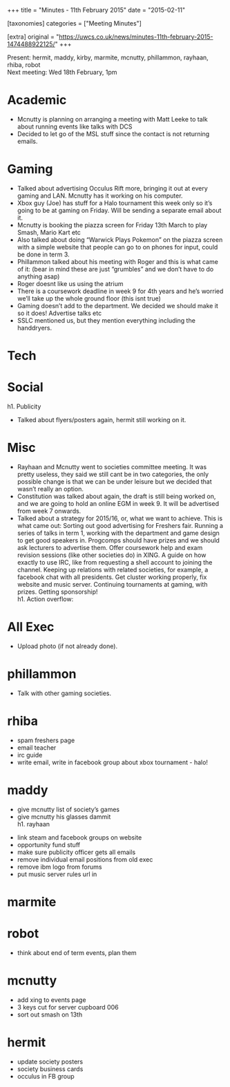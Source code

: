 +++
title = "Minutes - 11th February 2015"
date = "2015-02-11"

[taxonomies]
categories = ["Meeting Minutes"]

[extra]
original = "https://uwcs.co.uk/news/minutes-11th-february-2015-1474488922125/"
+++

Present: hermit, maddy, kirby, marmite, mcnutty, phillammon, rayhaan, rhiba, robot  
Next meeting: Wed 18th February, 1pm

# Academic

  - Mcnutty is planning on arranging a meeting with Matt Leeke to talk about running events like talks with DCS
  - Decided to let go of the MSL stuff since the contact is not returning emails.

# Gaming

  - Talked about advertising Occulus Rift more, bringing it out at every gaming and LAN. Mcnutty has it working on his computer.
  - Xbox guy (Joe) has stuff for a Halo tournament this week only so it’s going to be at gaming on Friday. Will be sending a separate email about it.
  - Mcnutty is booking the piazza screen for Friday 13th March to play Smash, Mario Kart etc
  - Also talked about doing “Warwick Plays Pokemon” on the piazza screen with a simple website that people can go to on phones for input, could be done in term 3.
  - Phillammon talked about his meeting with Roger and this is what came of it: (bear in mind these are just “grumbles” and we don’t have to do anything asap)
  - Roger doesnt like us using the atrium
  - There is a coursework deadline in week 9 for 4th years and he’s worried we’ll take up the whole ground floor (this isnt true)
  - Gaming doesn’t add to the department. We decided we should make it so it does\! Advertise talks etc
  - SSLC mentioned us, but they mention everything including the handdryers.

# Tech

# Social  
h1. Publicity

  - Talked about flyers/posters again, hermit still working on it.

# Misc

  - Rayhaan and Mcnutty went to societies committee meeting. It was pretty useless, they said we still cant be in two categories, the only possible change is that we can be under leisure but we decided that wasn’t really an option.
  - Constitution was talked about again, the draft is still being worked on, and we are going to hold an online EGM in week 9. It will be advertised from week 7 onwards.
  - Talked about a strategy for 2015/16, or, what we want to achieve. This is what came out: Sorting out good advertising for Freshers fair. Running a series of talks in term 1, working with the department and game design to get good speakers in. Progcomps should have prizes and we should ask lecturers to advertise them. Offer coursework help and exam revision sessions (like other societies do) in XING. A guide on how exactly to use IRC, like from requesting a shell account to joining the channel. Keeping up relations with related societies, for example, a facebook chat with all presidents. Get cluster working properly, fix website and music server. Continuing tournaments at gaming, with prizes. Getting sponsorship\!  
    h1. Action overflow:

# All Exec

  - Upload photo (if not already done).

# phillammon

  - Talk with other gaming societies.

# rhiba

  - spam freshers page
  - email teacher
  - irc guide
  - write email, write in facebook group about xbox tournament - halo\!

# maddy

  - give mcnutty list of society’s games
  - give mcnutty his glasses dammit  
    h1. rayhaan

<!-- end list -->

  - link steam and facebook groups on website
  - opportunity fund stuff
  - make sure publicity officer gets all emails
  - remove individual email positions from old exec
  - remove ibm logo from forums
  - put music server rules url in

# marmite

# robot

  - think about end of term events, plan them

# mcnutty

  - add xing to events page
  - 3 keys cut for server cupboard 006
  - sort out smash on 13th

# hermit

  - update society posters
  - society business cards
  - occulus in FB group
